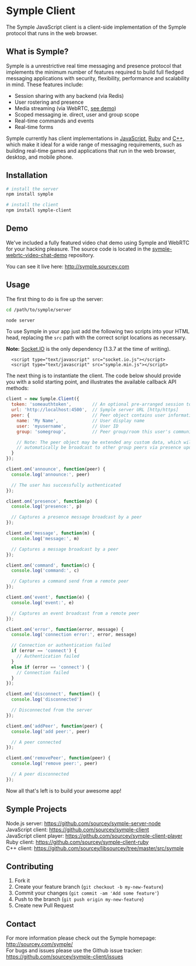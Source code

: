 # Symple Client

The Symple JavaScript client is a client-side implementation of the Symple protocol that runs in the web browser.

## What is Symple?

Symple is a unrestrictive real time messaging and presence protocol that implements the minimum number of features required to build full fledged messaging applications with security, flexibility, performance and scalability in mind. These features include:

* Session sharing with any backend (via Redis)
* User rostering and presence
* Media streaming (via WebRTC, [see demo](http://symple.sourcey.com))
* Scoped messaging ie. direct, user and group scope
* Real-time commands and events
* Real-time forms

Symple currently has client implementations in [JavaScript](https://github.com/sourcey/symple-client), [Ruby](https://github.com/sourcey/symple-client-ruby) and [C++](https://github.com/sourcey/libsourcey/tree/master/src/symple), which make it ideal for a wide range of messaging requirements, such as building real-time games and applications that run in the web browser, desktop, and mobile phone.

## Installation

```bash
# install the server
npm install symple

# install the client
npm install symple-client
```

## Demo

We've included a fully featured video chat demo using Symple and WebRTC for your hacking pleasure. The source code is located in the [symple-webrtc-video-chat-demo](https://github.com/sourcey/symple-webrtc-video-chat-demo) repository.

You can see it live here: http://symple.sourcey.com

## Usage

The first thing to do is fire up the server:

```bash
cd /path/to/symple/server

node server
```

To use Symple in your app just add the following two scripts into your HTML head, replacing the `src` path with the correct script locations as necessary.

**Note:** [Socket.IO](https://github.com/socketio/socket.io-client) is the only dependency (1.3.7 at the time of writing).

```
  <script type="text/javascript" src="socket.io.js"></script>
  <script type="text/javascript" src="symple.min.js"></script>
```

The next thing is to instantiate the client. The code below should provide you with a solid starting point, and illustrates the available callback API methods:

```javascript
client = new Symple.Client({
  token: 'someauthtoken',        // An optional pre-arranged session token  
  url: 'http://localhost:4500',  // Symple server URL [http/https]  
  peer: {                        // Peer object contains user information  
    name: 'My Name',             // User display name  
    user: 'myusername',          // User ID  
    group: 'somegroup',          // Peer group/room this user's communication is restricted to  

    // Note: The peer object may be extended any custom data, which will  
    // automatically be broadcast to other group peers via presence updates.  
  }
});

client.on('announce', function(peer) {
  console.log('announce:', peer)

  // The user has successfully authenticated
});

client.on('presence', function(p) {
  console.log('presence:', p)

  // Captures a presence message broadcast by a peer
});

client.on('message', function(m) {
  console.log('message:', m)

  // Captures a message broadcast by a peer
});

client.on('command', function(c) {
  console.log('command:', c)

  // Captures a command send from a remote peer
});

client.on('event', function(e) {  
  console.log('event:', e)    

  // Captures an event broadcast from a remote peer
});

client.on('error', function(error, message) {
  console.log('connection error:', error, message)

  // Connection or authentication failed
  if (error == 'connect') {
  	// Authentication failed
  }
  else if (error == 'connect') {
  	// Connection failed
  }
});

client.on('disconnect', function() {
  console.log('disconnected')

  // Disconnected from the server
});

client.on('addPeer', function(peer) {
  console.log('add peer:', peer)  

  // A peer connected       
});

client.on('removePeer', function(peer) {
  console.log('remove peer:', peer)

  // A peer disconnected  
});
```

Now all that's left is to build your awesome app!

## Symple Projects

Node.js server: https://github.com/sourcey/symple-server-node  
JavaScript client: https://github.com/sourcey/symple-client  
JavaScript client player: https://github.com/sourcey/symple-client-player  
Ruby client: https://github.com/sourcey/symple-client-ruby  
C++ client: https://github.com/sourcey/libsourcey/tree/master/src/symple  

## Contributing

1. Fork it
2. Create your feature branch (`git checkout -b my-new-feature`)
3. Commit your changes (`git commit -am 'Add some feature'`)
4. Push to the branch (`git push origin my-new-feature`)
5. Create new Pull Request

## Contact

For more information please check out the Symple homepage: http://sourcey.com/symple/  
For bugs and issues please use the Github issue tracker: https://github.com/sourcey/symple-client/issues
